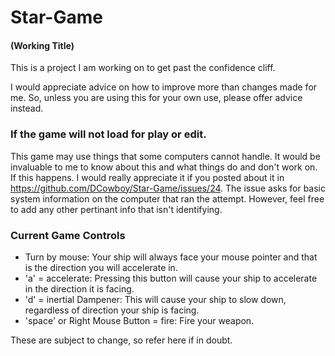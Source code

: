 # Star-Game
#### (Working Title)
This is a project I am working on to get past the confidence cliff.

I would appreciate advice on how to improve more than changes made for me. 
So, unless you are using this for your own use, please offer advice instead.

### If the game will not load for play or edit. 
This game may use things that some computers cannot handle. It would be invaluable to me to know about this and what things do and don't work on. If this happens. I would really appreciate it if you posted about it in https://github.com/DCowboy/Star-Game/issues/24. The issue asks for basic system information on the computer that ran the attempt. However, feel free to add any other pertinant info that isn't identifying.

### Current Game Controls
- Turn by mouse: Your ship will always face your mouse pointer and that is the direction you will accelerate in.
- 'a' = accelerate: Pressing this button will cause your ship to accelerate in the direction it is facing.
- 'd' = inertial Dampener: This will cause your ship to slow down, regardless of direction your ship is facing.
- 'space' or Right Mouse Button = fire: Fire your weapon.

These are subject to change, so refer here if in doubt. 
